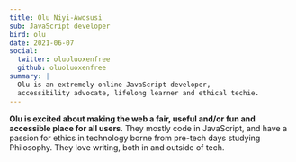 ```yaml
---
title: Olu Niyi-Awosusi
sub: JavaScript developer
bird: olu
date: 2021-06-07
social:
  twitter: oluoluoxenfree
  github: oluoluoxenfree
summary: |
  Olu is an extremely online JavaScript developer,
  accessibility advocate, lifelong learner and ethical techie.
---
```


**Olu is excited about making the web a fair, useful and/or fun and accessible
place for all users**. They mostly code in JavaScript, and have a passion for
ethics in technology borne from pre-tech days studying Philosophy. They love
writing, both in and outside of tech.

